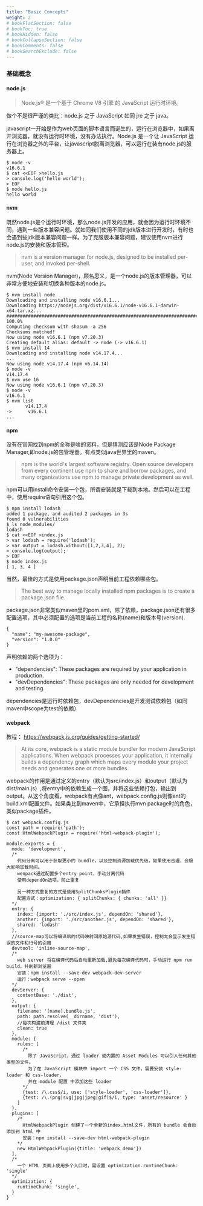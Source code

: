 ```yaml
---
title: "Basic Concepts"
weight: 2
# bookFlatSection: false
# bookToc: true
# bookHidden: false
# bookCollapseSection: false
# bookComments: false
# bookSearchExclude: false
---
```


### 基础概念
#### node.js
> Node.js® 是一个基于 Chrome V8 引擎 的 JavaScript 运行时环境。

做个不是很严谨的类比：node.js 之于 JavaScript 如同 jre 之于 java。

javascript一开始是作为web页面的脚本语言而诞生的，运行在浏览器中，如果离开浏览器，就没有运行时环境，没有办法执行。Node.js 是一个让 JavaScript 运行在浏览器之外的平台，让javascript脱离浏览器，可以运行在装有node.js的服务器上。

```
$ node -v
v16.6.1
$ cat <<EOF >hello.js
> console.log('hello world');
> EOF
$ node hello.js 
hello world
```

#### nvm
既然node.js是个运行时环境，那么node.js开发的应用，就会因为运行时环境不同，遇到一些版本兼容问题。就如同我们使用不同的jdk版本进行开发时，有时也会遇到些jdk版本兼容问题一样。为了克服版本兼容问题，建议使用nvm进行node.js的安装和版本管理。

> nvm is a version manager for node.js, designed to be installed per-user, and invoked per-shell. 

nvm(Node Version Manager)，顾名思义，是一个node.js的版本管理器，可以非常方便地安装和切换各种版本的node.js。
```
$ nvm install node
Downloading and installing node v16.6.1...
Downloading https://nodejs.org/dist/v16.6.1/node-v16.6.1-darwin-x64.tar.xz...
############################################################################################################################################### 100.0%
Computing checksum with shasum -a 256
Checksums matched!
Now using node v16.6.1 (npm v7.20.3)
Creating default alias: default -> node (-> v16.6.1)
$ nvm install 14
Downloading and installing node v14.17.4...
...
Now using node v14.17.4 (npm v6.14.14)
$ node -v
v14.17.4
$ nvm use 16
Now using node v16.6.1 (npm v7.20.3)
$ node -v
v16.6.1
$ nvm list
       v14.17.4
->      v16.6.1
...
```

#### npm
没有在官网找到npm的全称是啥的资料，但是猜测应该是Node Package Manager,即node.js的包管理器。有点类似java世界里的maven。
> npm is the world's largest software registry. Open source developers from every continent use npm to share and borrow packages, and many organizations use npm to manage private development as well.

npm可以用install命令安装一个包，所谓安装就是下载到本地。然后可以在工程中，使用require语句引用这个包。
```
$ npm install lodash
added 1 package, and audited 2 packages in 3s
found 0 vulnerabilities
$ ls node_modules/
lodash
$ cat <<EOF >index.js
> var lodash = require('lodash');
> var output = lodash.without([1,2,3,4], 2);
> console.log(output);
> EOF
$ node index.js 
[ 1, 3, 4 ]
```

当然，最佳的方式是使用package.json声明当前工程依赖哪些包。
> The best way to manage locally installed npm packages is to create a package.json file.

package.json非常类似maven里的pom.xml，除了依赖，package.json还有很多配置选项，其中必须配置的选项是当前工程的名称(name)和版本号(version).
```
{
  "name": "my-awesome-package",
  "version": "1.0.0"
}
```

声明依赖的两个选项为：
- "dependencies": These packages are required by your application in production.
- "devDependencies": These packages are only needed for development and testing.

dependencies是运行时依赖包，devDependencies是开发测试依赖包（如同maven中scope为test的依赖）

#### webpack

教程：
https://webpack.js.org/guides/getting-started/

> At its core, webpack is a static module bundler for modern JavaScript applications. When webpack processes your application, it internally builds a dependency graph which maps every module your project needs and generates one or more bundles.

webpack的作用是通过定义的entry（默认为src/index.js）和output（默认为dist/main.js）,将entry中的依赖生成一个图，并将这些依赖打包，输出到output。从这个角度看，webpack有点像ant，webpack.config.js则像ant的build.xml配置文件。如果类比到maven中，它承担执行mvn package时的角色，类似package插件。

```
$ cat webpack.config.js 
const path = require('path');
const HtmlWebpackPlugin = require('html-webpack-plugin');

module.exports = {
  mode: 'development',
  /*
    代码分离可以用于获取更小的 bundle，以及控制资源加载优先级，如果使用合理，会极大影响加载时间。
    wenpack通过配置多个entry point，手动分离代码
    使用dependOn选项，防止重复

    另一种方式重复的方式是使用SplitChunksPlugin插件
    配置方式：optimization: { splitChunks: { chunks: 'all' }}
  */
  entry: {
    index: {import: './src/index.js', dependOn: 'shared'},
    another: {import: './src/another.js', dependOn: 'shared'},
    shared: 'lodash'
  },
  //source-map可以将编译后的代码映射回原始源代码,如果发生错误，控制太会显示发生错误的文件和行号的引用
  devtool: 'inline-source-map',
  /*
    web server 将在编译代码后自动重新加载,避免每次编译代码时，手动运行 npm run build，并刷新浏览器
    安装：npm install --save-dev webpack-dev-server
    运行：webpack serve --open
  */
  devServer: {
    contentBase: './dist',
  },
  output: {
    filename: '[name].bundle.js',
    path: path.resolve(__dirname, 'dist'),
    //每次构建前清理 /dist 文件夹
    clean: true
  },
  module: {
    rules: [
      /*
        除了 JavaScript，通过 loader 或内置的 Asset Modules 可以引入任何其他类型的文件。
        为了在 JavaScript 模块中 import 一个 CSS 文件，需要安装 style-loader 和 css-loader，
        并在 module 配置 中添加这些 loader
      */
      {test: /\.css$/i, use: ['style-loader', 'css-loader']},
      {test: /\.(png|svg|jpg|jpeg|gif)$/i, type: 'asset/resource' }
    ]
  },
  plugins: [
    /*
      HtmlWebpackPlugin 创建了一个全新的index.html文件，所有的 bundle 会自动添加到 html 中
      安装：npm install --save-dev html-webpack-plugin
    */
    new HtmlWebpackPlugin({title: 'webpack demo'})
  ],
  /*
    一个 HTML 页面上使用多个入口时，需设置 optimization.runtimeChunk: 'single'
  */
  optimization: {
    runtimeChunk: 'single',
  }
}
```
